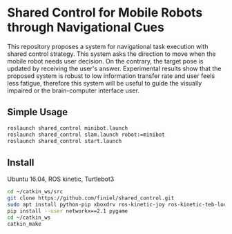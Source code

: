 # Shared Control for Mobile Robots through Navigational Cues
This repository proposes a system for navigational task execution with shared control strategy. This system asks the direction to move when the mobile robot needs user decision. On the contrary, the target pose is updated by receiving the user's answer. Experimental results show that the proposed system is robust to low information transfer rate and user feels less fatigue, therefore this system will be useful to guide the visually impaired or the brain-computer interface user.


## Simple Usage
``` bash
roslaunch shared_control minibot.launch
roslaunch shared_control slam.launch robot:=minibot
roslaunch shared_control start.launch
```


## Install
Ubuntu 16.04, ROS kinetic, Turtlebot3

``` bash
cd ~/catkin_ws/src
git clone https://github.com/finiel/shared_control.git
sudo apt install python-pip xboxdrv ros-kinetic-joy ros-kinetic-teb-local-planner ros-kinetic-realsense-camera
pip install --user networkx==2.1 pygame
cd ~/catkin_ws
catkin_make
```
